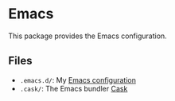 Emacs
=====

This package provides the Emacs configuration.

Files
-----

- `.emacs.d/`: My [Emacs configuration][]
- `.cask/`: The Emacs bundler [Cask][]

[Emacs configuration]: https://github.com/lunaryorn/.emacs.d
[Cask]: https://github.com/cask/cask
